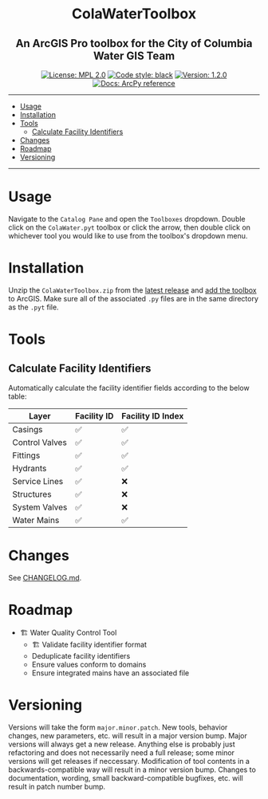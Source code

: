 ﻿<h1 align="center">ColaWaterToolbox</h1>

<h2 align="center">An ArcGIS Pro toolbox for the City of Columbia Water GIS Team</h2>
<p align="center">
<a href="https://opensource.org/licenses/MPL-2.0"><img alt="License: MPL 2.0" src="https://img.shields.io/badge/license-MPL_2.0-brightgreen"></a>
<a href="https://github.com/psf/black"><img alt="Code style: black" src="https://img.shields.io/badge/code%20style-black-000000"></a>
<a href="https://github.com/felix-quark/ColaWaterToolbox/releases"><img alt="Version: 1.2.0" src="https://img.shields.io/badge/version-1.2.0-blue"></a>
<a href="https://pro.arcgis.com/en/pro-app/latest/arcpy/main/arcgis-pro-arcpy-reference.htm"><img alt="Docs: ArcPy reference" src="https://img.shields.io/badge/docs-ArcPy%20reference-purple"></a>
</p>

---

- [Usage](#usage)
- [Installation](#installation)
- [Tools](#tools)
    - [Calculate Facility Identifiers](#calculate-facility-identifiers)
- [Changes](#changes)
- [Roadmap](#roadmap)
- [Versioning](#versioning)

---


# Usage

Navigate to the `Catalog Pane` and open the `Toolboxes` dropdown.
Double click on the `ColaWater.pyt` toolbox or click the arrow,
then double click on whichever tool you would like to use from the toolbox's dropdown menu.

# Installation

Unzip the `ColaWaterToolbox.zip`
from the [latest release](https://github.com/felix-quark/ColaWaterToolbox/releases)
and [add the toolbox](https://pro.arcgis.com/en/pro-app/latest/help/projects/connect-to-a-toolbox.htm) 
to ArcGIS. Make sure all of the associated `.py` files are in the same directory as the `.pyt` file.

# Tools

## Calculate Facility Identifiers

Automatically calculate the facility identifier fields according to the below table:

|     Layer      | Facility ID | Facility ID Index |
|----------------|-------------|-------------------|
| Casings        |     ✅     |         ✅        |
| Control Valves |     ✅     |         ✅        |
| Fittings       |     ✅     |         ✅        |
| Hydrants       |     ✅     |         ✅        |
| Service Lines  |     ✅     |         ❌        |
| Structures     |     ✅     |         ❌        |
| System Valves  |     ✅     |         ❌        |
| Water Mains    |     ✅     |         ✅        |

# Changes

See [CHANGELOG.md](https://github.com/felix-quark/ColaWaterToolbox/blob/main/CHANGELOG.md).

# Roadmap

- 🏗 Water Quality Control Tool
    - 🏗 Validate facility identifier format
    - Deduplicate facility identifiers
    - Ensure values conform to domains
    - Ensure integrated mains have an associated file

# Versioning

Versions will take the form `major.minor.patch`.
New tools, behavior changes, new parameters, etc. will result in a major version bump.
Major versions will always get a new release. 
Anything else is probably just refactoring and does not necessarily need a full release; 
some minor versions will get releases if neccessary.
Modification of tool contents in a backwards-compatible way will result in a minor version bump.
Changes to documentation, wording, small backward-compatible bugfixes, etc. will result in patch number bump.
